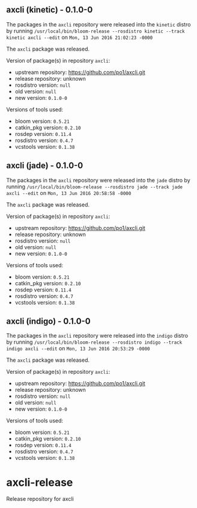## axcli (kinetic) - 0.1.0-0

The packages in the `axcli` repository were released into the `kinetic` distro by running `/usr/local/bin/bloom-release --rosdistro kinetic --track kinetic axcli --edit` on `Mon, 13 Jun 2016 21:02:23 -0000`

The `axcli` package was released.

Version of package(s) in repository `axcli`:

- upstream repository: https://github.com/po1/axcli.git
- release repository: unknown
- rosdistro version: `null`
- old version: `null`
- new version: `0.1.0-0`

Versions of tools used:

- bloom version: `0.5.21`
- catkin_pkg version: `0.2.10`
- rosdep version: `0.11.4`
- rosdistro version: `0.4.7`
- vcstools version: `0.1.38`


## axcli (jade) - 0.1.0-0

The packages in the `axcli` repository were released into the `jade` distro by running `/usr/local/bin/bloom-release --rosdistro jade --track jade axcli --edit` on `Mon, 13 Jun 2016 20:58:58 -0000`

The `axcli` package was released.

Version of package(s) in repository `axcli`:

- upstream repository: https://github.com/po1/axcli.git
- release repository: unknown
- rosdistro version: `null`
- old version: `null`
- new version: `0.1.0-0`

Versions of tools used:

- bloom version: `0.5.21`
- catkin_pkg version: `0.2.10`
- rosdep version: `0.11.4`
- rosdistro version: `0.4.7`
- vcstools version: `0.1.38`


## axcli (indigo) - 0.1.0-0

The packages in the `axcli` repository were released into the `indigo` distro by running `/usr/local/bin/bloom-release --rosdistro indigo --track indigo axcli --edit` on `Mon, 13 Jun 2016 20:53:29 -0000`

The `axcli` package was released.

Version of package(s) in repository `axcli`:

- upstream repository: https://github.com/po1/axcli.git
- release repository: unknown
- rosdistro version: `null`
- old version: `null`
- new version: `0.1.0-0`

Versions of tools used:

- bloom version: `0.5.21`
- catkin_pkg version: `0.2.10`
- rosdep version: `0.11.4`
- rosdistro version: `0.4.7`
- vcstools version: `0.1.38`


# axcli-release
Release repository for axcli
